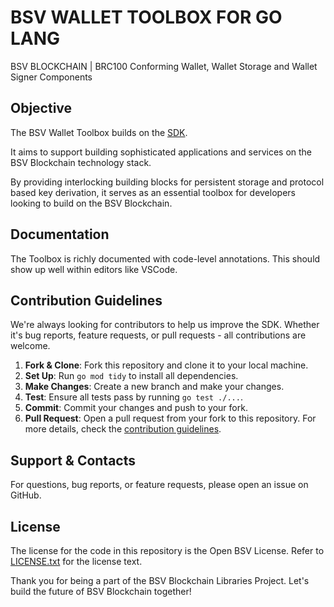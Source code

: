 # BSV WALLET TOOLBOX FOR GO LANG

BSV BLOCKCHAIN | BRC100 Conforming Wallet, Wallet Storage and Wallet Signer Components

## Objective

The BSV Wallet Toolbox builds on the [SDK](https://github.com/bsv-blockchain/go-sdk).

It aims to support building sophisticated applications and services on the BSV Blockchain technology stack.

By providing interlocking building blocks for persistent storage and protocol based key derivation, it serves as an essential toolbox for developers looking to build on the BSV Blockchain.

## Documentation

[//]: # (TODO: ADD DOCUMENTATION)

The Toolbox is richly documented with code-level annotations. This should show up well within editors like VSCode.

## Contribution Guidelines

We're always looking for contributors to help us improve the SDK. Whether it's bug reports, feature requests, or pull requests - all contributions are welcome.

1. **Fork & Clone**: Fork this repository and clone it to your local machine.
2. **Set Up**: Run `go mod tidy` to install all dependencies.
3. **Make Changes**: Create a new branch and make your changes.
4. **Test**: Ensure all tests pass by running `go test ./...`.
5. **Commit**: Commit your changes and push to your fork.
6. **Pull Request**: Open a pull request from your fork to this repository.
   For more details, check the [contribution guidelines](./CONTRIBUTING.md).

## Support & Contacts

For questions, bug reports, or feature requests, please open an issue on GitHub.

## License

The license for the code in this repository is the Open BSV License. Refer to [LICENSE.txt](./LICENSE) for the license text.

Thank you for being a part of the BSV Blockchain Libraries Project. Let's build the future of BSV Blockchain together!
